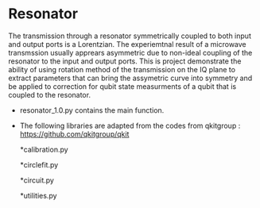 # Resonator

The transmission through a resonator symmetrically coupled to both input and output ports is a Lorentzian. The experiemtnal result of a microwave transmssion usually apprears asymmetric due to non-ideal coupling of the resonator to the input and output ports. This is project demonstrate the ability of using rotation method of the transmission on the IQ plane to extract parameters that can bring the assymetric curve into symmetry and be applied to correction for qubit state measurments of a qubit that is coupled to the resonator. 

* resonator_1.0.py	contains the main function. 

* The following libraries are adapted from the codes from qkitgroup : https://github.com/qkitgroup/qkit
  
  *calibration.py	
  
  *circlefit.py	
  
  *circuit.py	
  
  *utilities.py
